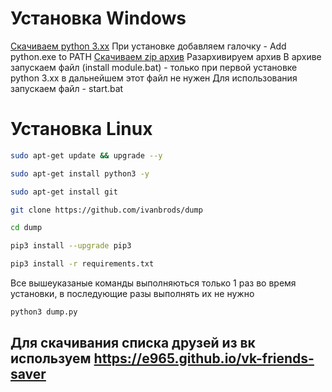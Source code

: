 # Установка Windows
[Скачиваем python 3.xx](https://www.python.org/downloads/release/python-3110/)
При установке добавляем галочку - Add python.exe to PATH
[Скачиваем zip архив](https://github.com/ivanbrods/dump/archive/refs/heads/main.zip)
Разархивируем архив
В архиве запускаем файл (install module.bat) - только при первой установке python 3.xx в дальнейшем этот файл не нужен
Для использования запускаем файл - start.bat
# Установка Linux
```bash
sudo apt-get update && upgrade --y
```
```bash
sudo apt-get install python3 -y
```
```bash
sudo apt-get install git
```
```bash
git clone https://github.com/ivanbrods/dump
```
```bash
cd dump
```
```bash
pip3 install --upgrade pip3
```
```bash
pip3 install -r requirements.txt
```
Все вышеуказаные команды выполняються только 1 раз во время установки, в последующие разы выполнять их не нужно
```bash
python3 dump.py
```


## Для скачивания списка друзей из вк используем https://e965.github.io/vk-friends-saver
